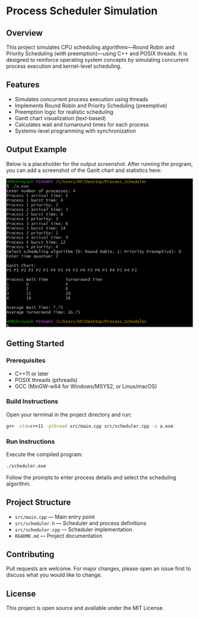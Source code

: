 
# Process Scheduler Simulation

## Overview
This project simulates CPU scheduling algorithms—Round Robin and Priority Scheduling (with preemption)—using C++ and POSIX threads. It is designed to reinforce operating system concepts by simulating concurrent process execution and kernel-level scheduling.

## Features
- Simulates concurrent process execution using threads
- Implements Round Robin and Priority Scheduling (preemptive)
- Preemption logic for realistic scheduling
- Gantt chart visualization (text-based)
- Calculates wait and turnaround times for each process
- Systems-level programming with synchronization

## Output Example
Below is a placeholder for the output screenshot. After running the program, you can add a screenshot of the Gantt chart and statistics here:

![Output Screenshot](output.png)

## Getting Started

### Prerequisites
- C++11 or later
- POSIX threads (pthreads)
- GCC (MinGW-w64 for Windows/MSYS2, or Linux/macOS)

### Build Instructions
Open your terminal in the project directory and run:

```sh
g++ -std=c++11 -pthread src/main.cpp src/scheduler.cpp -o a.exe
```

### Run Instructions
Execute the compiled program:

```sh
./scheduler.exe
```

Follow the prompts to enter process details and select the scheduling algorithm.

## Project Structure
- `src/main.cpp` — Main entry point
- `src/scheduler.h` — Scheduler and process definitions
- `src/scheduler.cpp` — Scheduler implementation
- `README.md` — Project documentation

## Contributing
Pull requests are welcome. For major changes, please open an issue first to discuss what you would like to change.

## License
This project is open source and available under the MIT License.
